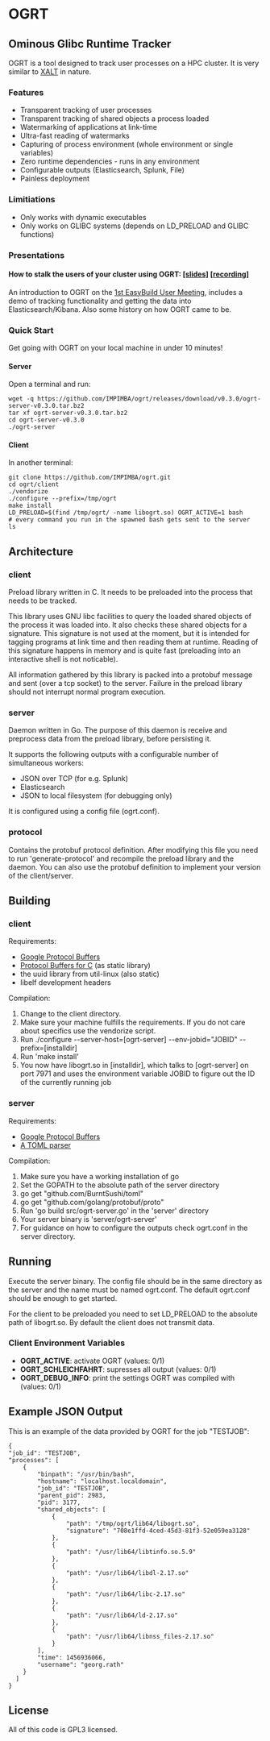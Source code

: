 # OGRT

## Ominous Glibc Runtime Tracker

OGRT is a tool designed to track user processes on a HPC cluster.
It is very similar to [XALT](https://github.com/Fahey-McLay/xalt) in nature.

### Features

* Transparent tracking of user processes
* Transparent tracking of shared objects a process loaded
* Watermarking of applications at link-time
* Ultra-fast reading of watermarks
* Capturing of process environment (whole environment or single
  variables)
* Zero runtime dependencies - runs in any environment
* Configurable outputs (Elasticsearch, Splunk, File)
* Painless deployment

### Limitiations

* Only works with dynamic executables
* Only works on GLIBC systems (depends on LD_PRELOAD and GLIBC
  functions)


### Presentations

#### How to stalk the users of your cluster using OGRT: [[slides]](http://goo.gl/zbvChr) [[recording]](https://www.youtube.com/watch?v=3l0eJq0nrOU)

An introduction to OGRT on the [1st EasyBuild User
Meeting](https://github.com/hpcugent/easybuild/wiki/1st-EasyBuild-User-Meeting), includes a demo of tracking functionality and
getting the data into Elasticsearch/Kibana. Also some history on
how OGRT came to be.


### Quick Start

Get going with OGRT on your local machine in under 10 minutes!

#### Server

Open a terminal and run:

    wget -q https://github.com/IMPIMBA/ogrt/releases/download/v0.3.0/ogrt-server-v0.3.0.tar.bz2
    tar xf ogrt-server-v0.3.0.tar.bz2
    cd ogrt-server-v0.3.0
    ./ogrt-server


#### Client

In another terminal:

    git clone https://github.com/IMPIMBA/ogrt.git
    cd ogrt/client
    ./vendorize
    ./configure --prefix=/tmp/ogrt
    make install
    LD_PRELOAD=$(find /tmp/ogrt/ -name libogrt.so) OGRT_ACTIVE=1 bash
    # every command you run in the spawned bash gets sent to the server
    ls

## Architecture

### client

Preload library written in C. It needs to be preloaded into the process
that needs to be tracked.

This library uses GNU libc facilities to query the loaded shared objects
of the process it was loaded into. It also checks these shared objects
for a signature. This signature is not used at the moment, but it is
intended for tagging programs at link time and then reading them at
runtime. Reading of this signature happens in memory and is quite fast
(preloading into an interactive shell is not noticable).

All information gathered by this library is packed into a protobuf message
and sent (over a tcp socket) to the server. Failure in the preload library
should not interrupt normal program execution.


### server

Daemon written in Go. The purpose of this daemon is receive and
preprocess data from the preload library, before persisting it.

It supports the following outputs with a configurable number of
simultaneous workers:

* JSON over TCP (for e.g. Splunk)
* Elasticsearch
* JSON to local filesystem (for debugging only)

It is configured using a config file (ogrt.conf).

### protocol

Contains the protobuf protocol definition. After modifying this file you
need to run 'generate-protocol' and recompile the preload library and
the daemon. You can also use the protobuf definition to implement your
version of the client/server.

## Building

### client

Requirements:

* [Google Protocol Buffers](https://github.com/google/protobuf)
* [Protocol Buffers for C](https://github.com/protobuf-c/protobuf-c) (as static library)
* the uuid library from util-linux (also static)
* libelf development headers

Compilation:

1. Change to the client directory.
2. Make sure your machine fulfills the requirements. If you do not care
   about specifics use the vendorize script.
3. Run ./configure --server-host=[ogrt-server] --env-jobid="JOBID"
   --prefix=[installdir]
4. Run 'make install'
5. You now have libogrt.so in [installdir], which talks to
   [ogrt-server] on port 7971 and uses the environment variable JOBID to
   figure out the ID of the currently running job

### server

Requirements:

* [Google Protocol Buffers](https://github.com/google/protobuf)
* [A TOML parser](https://github.com/BurntSushi/toml)

Compilation:

1. Make sure you have a working installation of go
2. Set the GOPATH to the absolute path of the server directory
2. go get "github.com/BurntSushi/toml"
3. go get "github.com/golang/protobuf/proto"
4. Run 'go build src/ogrt-server.go' in the 'server' directory
5. Your server binary is 'server/ogrt-server'
6. For guidance on how to configure the outputs check ogrt.conf in the
   server directory.

## Running

Execute the server binary. The config file should be in the same directory as
the server and the name must be named ogrt.conf. The default ogrt.conf
should be enough to get started.

For the client to be preloaded you need to set LD_PRELOAD to the absolute path
of libogrt.so. By default the client does not transmit data.

### Client Environment Variables

- **OGRT_ACTIVE**: activate OGRT (values: 0/1)
- **OGRT_SCHLEICHFAHRT**: supresses all output (values: 0/1)
- **OGRT_DEBUG_INFO**: print the settings OGRT was compiled with (values: 0/1)

## Example JSON Output

This is an example of the data provided by OGRT for the job "TESTJOB":

    {
    "job_id": "TESTJOB",
    "processes": [
        {
            "binpath": "/usr/bin/bash",
            "hostname": "localhost.localdomain",
            "job_id": "TESTJOB",
            "parent_pid": 2983,
            "pid": 3177,
            "shared_objects": [
                {
                    "path": "/tmp/ogrt/lib64/libogrt.so",
                    "signature": "708e1ffd-4ced-45d3-81f3-52e059ea3128"
                },
                {
                    "path": "/usr/lib64/libtinfo.so.5.9"
                },
                {
                    "path": "/usr/lib64/libdl-2.17.so"
                },
                {
                    "path": "/usr/lib64/libc-2.17.so"
                },
                {
                    "path": "/usr/lib64/ld-2.17.so"
                },
                {
                    "path": "/usr/lib64/libnss_files-2.17.so"
                }
            ],
            "time": 1456936066,
            "username": "georg.rath"
        }
      ]
    }

## License

All of this code is GPL3 licensed.

